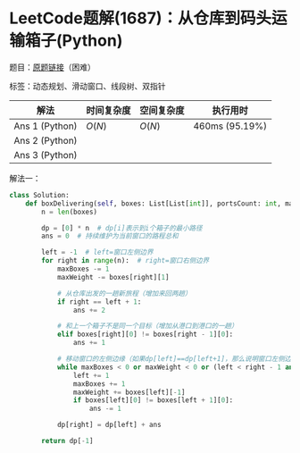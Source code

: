 # LeetCode题解(1687)：从仓库到码头运输箱子(Python)

题目：[原题链接](https://leetcode-cn.com/problems/delivering-boxes-from-storage-to-ports/)（困难）

标签：动态规划、滑动窗口、线段树、双指针

| 解法           | 时间复杂度 | 空间复杂度 | 执行用时       |
| -------------- | ---------- | ---------- | -------------- |
| Ans 1 (Python) | $O(N)$     | $O(N)$     | 460ms (95.19%) |
| Ans 2 (Python) |            |            |                |
| Ans 3 (Python) |            |            |                |

解法一：

```python
class Solution:
    def boxDelivering(self, boxes: List[List[int]], portsCount: int, maxBoxes: int, maxWeight: int) -> int:
        n = len(boxes)

        dp = [0] * n  # dp[i]表示到i个箱子的最小路径
        ans = 0  # 持续维护为当前窗口的路程总和

        left = -1  # left=窗口左侧边界
        for right in range(n):  # right=窗口右侧边界
            maxBoxes -= 1
            maxWeight -= boxes[right][1]

            # 从仓库出发的一趟新旅程（增加来回两趟）
            if right == left + 1:
                ans += 2

            # 和上一个箱子不是同一个目标（增加从港口到港口的一趟）
            elif boxes[right][0] != boxes[right - 1][0]:
                ans += 1

            # 移动窗口的左侧边缘（如果dp[left]==dp[left+1]，那么说明窗口左侧边缘可以无损地向右移动，直接向右移动即可）
            while maxBoxes < 0 or maxWeight < 0 or (left < right - 1 and dp[left] == dp[left + 1]):
                left += 1
                maxBoxes += 1
                maxWeight += boxes[left][-1]
                if boxes[left][0] != boxes[left + 1][0]:
                    ans -= 1

            dp[right] = dp[left] + ans

        return dp[-1]
```


